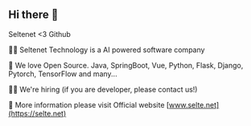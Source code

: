 ## Hi there 👋

Seltenet <3 Github

🙋‍♀️ Seltenet Technology is a AI powered software company

🌈 We love Open Source. Java, SpringBoot, Vue, Python, Flask, Django, Pytorch, TensorFlow and many...

👩‍💻 We're hiring (if you are developer, please contact us!)

🍿 More information please visit Official website [www.selte.net](https://selte.net)
